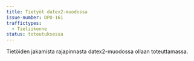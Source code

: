 ```yaml
---
title: Tietyöt datex2-muodossa
issue-number: DPO-161
traffictypes:
  - Tieliikenne
status: toteutuksessa
---
```


Tietöiden jakamista rajapinnasta datex2-muodossa ollaan toteuttamassa.